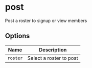 # post

Post a roster to signup or view members

## Options

| Name     | Description             |
| -------- | ----------------------- |
| `roster` | Select a roster to post |
